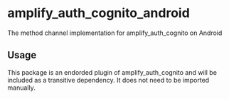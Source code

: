 # amplify_auth_cognito_android

The method channel implementation for amplify_auth_cognito on Android

## Usage

This package is an endorded plugin of amplify_auth_cognito and will be included as a transitive dependency. It does not need to be imported manually.
